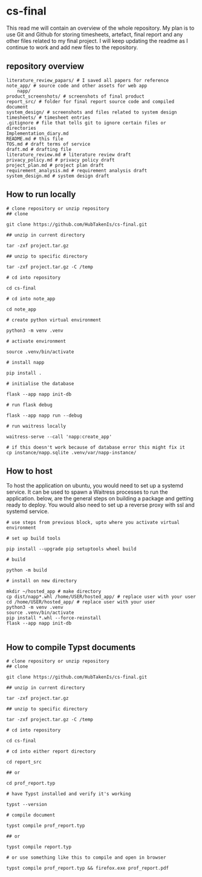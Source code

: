 # cs-final

This read me will contain an overview of the whole repository. My plan is to use Git and Github for storing timesheets, artefact, final report and any other files related to my final project. I will keep updating the readme as I continue to work and add new files to the repository.

## repository overview

```
literature_review_papars/ # I saved all papers for reference
note_app/ # source code and other assets for web app
    napp/
product_screenshots/ # screenshots of final product
report_src/ # folder for final report source code and compiled document
system_design/ # screenshots and files related to system design
timesheets/ # timesheet entries
.gitignore # file that tells git to ignore certain files or directories
Implementation_diary.md 
README.md # this file
TOS.md # draft terms of service
draft.md # drafting file
literature_review.md # literature review draft
privacy_policy.md # privacy policy draft
project_plan.md # project plan draft
requirement_analysis.md # requirement analysis draft
system_design.md # system design draft
```

## How to run locally

```
# clone repository or unzip repository
## clone

git clone https://github.com/HubTakenIs/cs-final.git

## unzip in current directory

tar -zxf project.tar.gz

## unzip to specific directory

tar -zxf project.tar.gz -C /temp

# cd into repository

cd cs-final

# cd into note_app

cd note_app

# create python virtual environment

python3 -m venv .venv

# activate environment

source .venv/bin/activate

# install napp

pip install .

# initialise the database

flask --app napp init-db

# run flask debug

flask --app napp run --debug

# run waitress locally

waitress-serve --call 'napp:create_app'

# if this doesn't work because of database error this might fix it
cp instance/napp.sqlite .venv/var/napp-instance/
```


## How to host
To host the application on ubuntu, you would need to set up a systemd service. It can be used to spawn a Waitress processes to run the application.
below, are the general steps on building a package and getting ready to deploy. You would also need to set up a reverse proxy with ssl and systemd service.
```
# use steps from previous block, upto where you activate virtual environment

# set up build tools

pip install --upgrade pip setuptools wheel build

# build

python -m build

# install on new directory

mkdir ~/hosted_app # make directory
cp dist/napp*.whl /home/USER/hosted_app/ # replace user with your user
cd /home/USER/hosted_app/ # replace user with your user
python3 -m venv .venv
source .venv/bin/activate
pip install *.whl --force-reinstall
flask --app napp init-db


```

## How to compile Typst documents

```
# clone repository or unzip repository
## clone

git clone https://github.com/HubTakenIs/cs-final.git

## unzip in current directory

tar -zxf project.tar.gz

## unzip to specific directory

tar -zxf project.tar.gz -C /temp

# cd into repository

cd cs-final

# cd into either report directory

cd report_src

## or 

cd prof_report.typ

# have Typst installed and verify it's working

typst --version

# compile document

typst compile prof_report.typ

## or

typst compile report.typ

# or use something like this to compile and open in browser

typst compile prof_report.typ && firefox.exe prof_report.pdf
```
